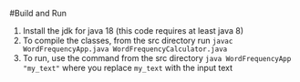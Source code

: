 #Build and Run
1. Install the jdk for java 18 (this code requires at least java 8)
2. To compile the classes, from the src directory run `javac WordFrequencyApp.java WordFrequencyCalculator.java`
3. To run, use the command from the src directory `java WordFrequencyApp "my_text"` where you replace `my_text` with the input text
